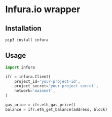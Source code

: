 # Infura.io wrapper

## Installation
```
pip3 install infura
```

## Usage
```python
import infura

ifr = infura.Client(
    project_id='your-project-id',
    project_secret='your-project-secret',
    network='mainnet',
)

gas_price = ifr.eth_gas_price()
balance = ifr.eth_get_balance(address, block)
```
